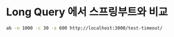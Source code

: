 # Long Query 에서 스프링부트와 비교

```bash
ab -n 1000 -c 30 -s 600 http://localhost:3000/test-timeout/
```

